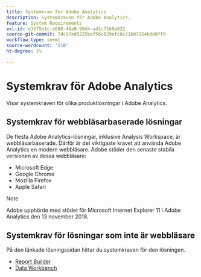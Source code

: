 ```yaml
---
title: Systemkrav för Adobe Analytics
description: Systemkraven för Adobe Analytics.
feature: System Requirements
exl-id: e3575b1c-e088-48a9-90d4-ad1c7169e022
source-git-commit: 7dc97ad5225baf56c829efc8c21b07154bdd8ff9
workflow-type: tm+mt
source-wordcount: '110'
ht-degree: 1%

---
```


# Systemkrav för Adobe Analytics

Visar systemkraven för olika produktlösningar i Adobe Analytics.

## Systemkrav för webbläsarbaserade lösningar

De flesta Adobe Analytics-lösningar, inklusive Analysis Workspace, är webbläsarbaserade. Därför är det viktigaste kravet att använda Adobe Analytics en modern webbläsare. Adobe stöder den senaste stabila versionen av dessa webbläsare:

* Microsoft Edge
* Google Chrome
* Mozilla Firefox
* Apple Safari

>[!NOTE]
>
>Adobe upphörde med stödet för Microsoft Internet Explorer 11 i Adobe Analytics den 13 november 2018.

## Systemkrav för lösningar som inte är webbläsare

På den länkade lösningssidan hittar du systemkraven för den lösningen.

* [Report Builder](/help/analyze/report-builder/setup/system-requirements.md)
* [Data Workbench](https://experienceleague.adobe.com/docs/data-workbench/using/install/c-data-workbench-client-install.html)
